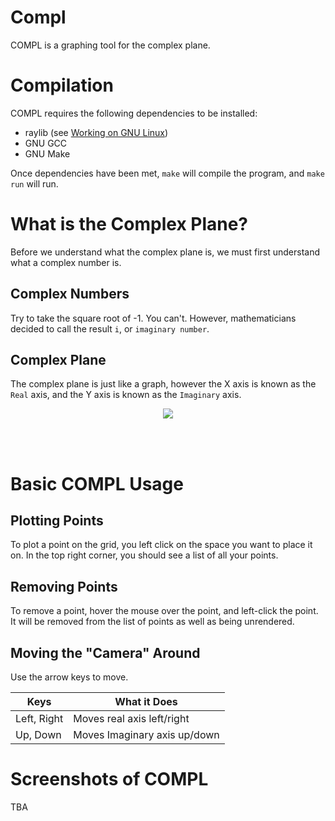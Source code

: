 # Compl
COMPL is a graphing tool for the complex plane.

# Compilation
COMPL requires the following dependencies to be installed:
- raylib (see [Working on GNU Linux](https://github.com/raysan5/raylib/wiki/Working-on-GNU-Linux))
- GNU GCC
- GNU Make

Once dependencies have been met, `make` will compile the program, and `make run`
will run.


# What is the Complex Plane?
Before we understand what the complex plane is, we must first
understand what a complex number is.

## Complex Numbers
Try to take the square root of -1. You can't. However, mathematicians
decided to call the result `i`, or `imaginary number`.


## Complex Plane
The complex plane is just like a graph, however the X axis is
known as the `Real` axis, and the Y axis is known as the `Imaginary`
axis.

<p align="center"><img src="https://www.mathsisfun.com/algebra/images/complex-plane.svg"></p>


<br>
<br>

# Basic COMPL Usage

## Plotting Points
To plot a point on the grid, you left click on the space you want to
place it on.
In the top right corner, you should see a list of all your points.

## Removing Points
To remove a point, hover the mouse over the point, and left-click the point.
It will be removed from the list of points as well as being unrendered.

## Moving the "Camera" Around
Use the arrow keys to move.

|    Keys     | What it Does|
| ----------- | ----------- |
| Left, Right | Moves real axis left/right   |
| Up, Down    | Moves Imaginary axis up/down |

# Screenshots of COMPL
TBA